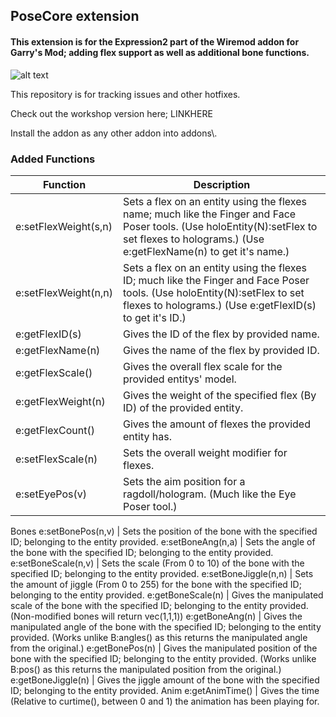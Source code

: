 ## PoseCore extension

#### This extension is for the Expression2 part of the Wiremod addon for Garry's Mod; adding flex support as well as additional bone functions.

![alt text](https://dl.dropbox.com/s/18qnri9nqb2d1ds/icon128.png "Icon")


This repository is for tracking issues and other hotfixes.

Check out the workshop version here;
LINKHERE

Install the addon as any other addon into addons\\.


### Added Functions
Function | Description 
--- | --- 
e:setFlexWeight(s,n) | Sets a flex on an entity using the flexes name; much like the Finger and Face Poser tools. (Use holoEntity(N):setFlex to set flexes to holograms.) (Use e:getFlexName(n) to get it's name.)
e:setFlexWeight(n,n) | Sets a flex on an entity using the flexes ID; much like the Finger and Face Poser tools. (Use holoEntity(N):setFlex to set flexes to holograms.) (Use e:getFlexID(s) to get it's ID.)
e:getFlexID(s) | Gives the ID of the flex by provided name.
e:getFlexName(n) | Gives the name of the flex by provided ID.
e:getFlexScale() | Gives the overall flex scale for the provided entitys' model.
e:getFlexWeight(n) | Gives the weight of the specified flex (By ID) of the provided entity.
e:getFlexCount() | Gives the amount of flexes the provided entity has.
e:setFlexScale(n) | Sets the overall weight modifier for flexes.
e:setEyePos(v) | Sets the aim position for a ragdoll/hologram. (Much like the Eye Poser tool.)
Bones
e:setBonePos(n,v) | Sets the position of the bone with the specified ID; belonging to the entity provided.
e:setBoneAng(n,a) | Sets the angle of the bone with the specified ID; belonging to the entity provided.
e:setBoneScale(n,v) | Sets the scale (From 0 to 10) of the bone with the specified ID; belonging to the entity provided.
e:setBoneJiggle(n,n) | Sets the amount of jiggle (From 0 to 255) for the bone with the specified ID; belonging to the entity provided.
e:getBoneScale(n) | Gives the manipulated scale of the bone with the specified ID; belonging to the entity provided. (Non-modified bones will return vec(1,1,1))
e:getBoneAng(n) | Gives the manipulated angle of the bone with the specified ID; belonging to the entity provided. (Works unlike B:angles() as this returns the manipulated angle from the original.)
e:getBonePos(n) | Gives the manipulated position of the bone with the specified ID; belonging to the entity provided. (Works unlike B:pos() as this returns the manipulated position from the original.)
e:getBoneJiggle(n) | Gives the jiggle amount of the bone with the specified ID; belonging to the entity provided.
Anim
e:getAnimTime() | Gives the time (Relative to curtime(), between 0 and 1) the animation has been playing for.
